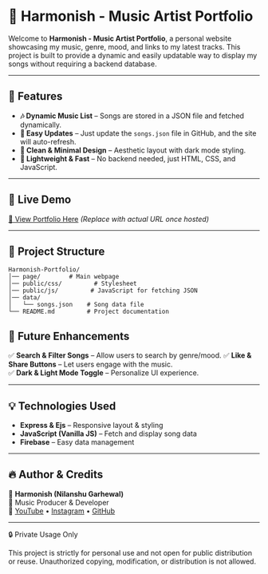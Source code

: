 # 🎵 Harmonish - Music Artist Portfolio

Welcome to **Harmonish - Music Artist Portfolio**, a personal website showcasing my music, genre, mood, and links to my latest tracks. This project is built to provide a dynamic and easily updatable way to display my songs without requiring a backend database.

---

## 🌟 Features
- **🎶 Dynamic Music List** – Songs are stored in a JSON file and fetched dynamically.
- **📄 Easy Updates** – Just update the `songs.json` file in GitHub, and the site will auto-refresh.
- **🎨 Clean & Minimal Design** – Aesthetic layout with dark mode styling.
- **💨 Lightweight & Fast** – No backend needed, just HTML, CSS, and JavaScript.

---

## 🚀 Live Demo
[🔗 View Portfolio Here](#) *(Replace with actual URL once hosted)*

---

## 📁 Project Structure
```
Harmonish-Portfolio/
│── page/        # Main webpage
│── public/css/         # Stylesheet
│── public/js/         # JavaScript for fetching JSON
│── data/
│   └── songs.json    # Song data file
└── README.md         # Project documentation
```

## 📌 Future Enhancements
✅ **Search & Filter Songs** – Allow users to search by genre/mood. 
✅ **Like & Share Buttons** – Let users engage with the music.  
✅ **Dark & Light Mode Toggle** – Personalize UI experience.  

---

## 💡 Technologies Used
- **Express & Ejs** – Responsive layout & styling
- **JavaScript (Vanilla JS)** – Fetch and display song data
- **Firebase** – Easy data management


---

## 🔥 Author & Credits
👤 **Harmonish (Nilanshu Garhewal)**  
🎵 Music Producer & Developer  
🔗 [YouTube](https://www.youtube.com/@harmonish) • [Instagram](https://www.instagram.com/harmonishbeats/) • [GitHub](https://github.com/YOUR_GITHUB_USERNAME)

---

🔒 Private Usage Only

This project is strictly for personal use and not open for public distribution or reuse. Unauthorized copying, modification, or distribution is not allowed.
